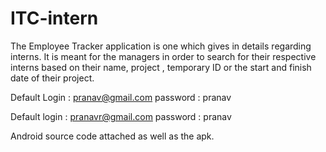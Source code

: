 # ITC-intern

The Employee Tracker application is one which gives in details regarding interns.
It is meant for the managers in order to search for their respective interns based on their name, project , temporary ID or the start 
and finish date of their project.

Default Login : pranav@gmail.com 
password : pranav

Default login : pranavr@gmail.com
password : pranav

Android source code attached as well as the apk.
